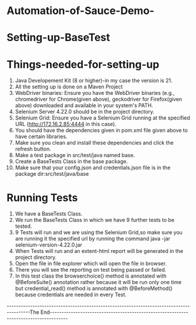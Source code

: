 # Automation-of-Sauce-Demo-
# Setting-up-BaseTest
# Things-needed-for-setting-up
1. Java Developement Kit (8 or higher)-in my case the version is 21.
2. All the setting up is done on a Maven Project
3. WebDriver binaries: Ensure you have the WebDriver binaries (e.g., chromedriver for Chrome(given above), geckodriver for Firefox(given above) downloaded and available in your system's PATH.
4. Selenium Server 4.22.0 should be in the project directory.
5. Selenium Grid: Ensure you have a Selenium Grid running at the specified URL (http://172.16.2.85:4444 in this case).
6. You should have the dependencies given in pom.xml file given above to have certain libraries.
7. Make sure you clean and install these dependencies and click the refresh button.
8. Make a test package in src/test/java named base.
9. Create a BaseTests Class in the base package.
10. Make sure that your config.json and credentials.json file is in the package dir:src/test/java/base
# Running Tests
1. We have a BaseTests Class.
2. We run the BaseTests Class in which we have 9 further tests to be tested.
3. 9 Tests will run and we are using the Selenium Grid,so make sure you are running it the specified url by running the command java -jar selenium-version-4.22.0.jar
4. When Tests will run and an extent-html report will be generated in the project directory.
5. Open the file in file explorer which will open the file in browser.
6. There you will see the reporting on test being passed or failed.
7. In this test class the browserchoice() method is annotated with @BeforeSuite() annotation rather because it will be run only one time but credential_read() method is annotated with @BeforeMethod() because credentials are needed in every Test.
   
----------------------------------------------------------------------------------------The End-------------------------------------------------------------------------------------











































